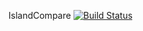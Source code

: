 IslandCompare  [![Build Status](https://travis-ci.com/adrianclim/IslandCompare.svg?token=SoRFeR6YxfonSdfpVcpV&branch=master)](https://travis-ci.com/adrianclim/IslandCompare)